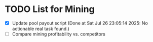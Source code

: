 # TODO List for Mining

- [x] Update pool payout script  (Done at Sat Jul 26 23:05:14 2025: No actionable real task found.)
- [ ] Compare mining profitability vs. competitors